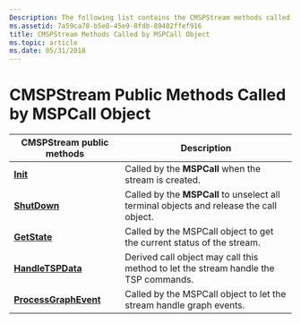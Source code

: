 ```yaml
---
Description: The following list contains the CMSPStream methods called by the MSPCall object.
ms.assetid: 7a59ca78-b5e8-45e9-8fdb-89402ffef916
title: CMSPStream Methods Called by MSPCall Object
ms.topic: article
ms.date: 05/31/2018
---
```


# CMSPStream Public Methods Called by MSPCall Object



| CMSPStream public methods                                 | Description                                                                             |
|-----------------------------------------------------------|-----------------------------------------------------------------------------------------|
| [**Init**](/windows/desktop/api/Mspstrm/nf-mspstrm-cmspstream-init)                           | Called by the **MSPCall** when the stream is created.                                   |
| [**ShutDown**](/windows/desktop/api/Mspstrm/nf-mspstrm-cmspstream-shutdown)                   | Called by the **MSPCall** to unselect all terminal objects and release the call object. |
| [**GetState**](/windows/desktop/api/Mspstrm/nf-mspstrm-cmspstream-getstate)                   | Called by the MSPCall object to get the current status of the stream.                   |
| [**HandleTSPData**](/windows/desktop/api/Mspstrm/nf-mspstrm-cmspstream-handletspdata)         | Derived call object may call this method to let the stream handle the TSP commands.     |
| [**ProcessGraphEvent**](/windows/desktop/api/Mspstrm/nf-mspstrm-cmspstream-processgraphevent) | Called by the MSPCall object to let the stream handle graph events.                     |



 

 

 



